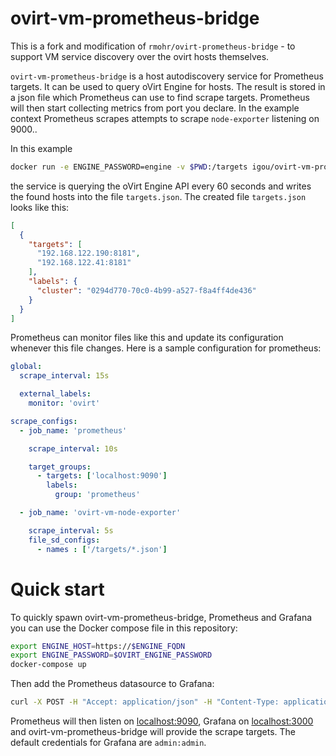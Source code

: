 # ovirt-vm-prometheus-bridge

This is a fork and modification of `rmohr/ovirt-prometheus-bridge` - to
support VM service discovery over the ovirt hosts themselves. 

`ovirt-vm-prometheus-bridge` is a host autodiscovery service for Prometheus
targets. It can be used to query oVirt Engine for hosts. The result is stored
in a json file which Prometheus can use to find scrape targets. Prometheus will
then start collecting metrics from port you declare. In the example context Prometheus
scrapes attempts to scrape `node-exporter` listening on 9000..


In this example
```bash
docker run -e ENGINE_PASSWORD=engine -v $PWD:/targets igou/ovirt-vm-prometheus-bridge -update-interval 60 -no-verify -engine-url=https://my.rhev.engine:8443 -output /targets/targets.json
```
the service is querying the oVirt Engine API every 60 seconds and writes the
found hosts into the file `targets.json`.  The created file `targets.json`
looks like this:

```json
[
  {
    "targets": [
      "192.168.122.190:8181",
      "192.168.122.41:8181"
    ],
    "labels": {
      "cluster": "0294d770-70c0-4b99-a527-f8a4ff4de436"
    }
  }
]
```

Prometheus can monitor files like this and update its configuration whenever
this file changes.  Here is a sample configuration for prometheus:

```yaml
global:
  scrape_interval: 15s

  external_labels:
    monitor: 'ovirt'

scrape_configs:
  - job_name: 'prometheus'

    scrape_interval: 10s

    target_groups:
      - targets: ['localhost:9090']
        labels:
          group: 'prometheus'

  - job_name: 'ovirt-vm-node-exporter'

    scrape_interval: 5s
    file_sd_configs:
      - names : ['/targets/*.json']
```

# Quick start

To quickly spawn ovirt-vm-prometheus-bridge, Prometheus and Grafana you can use
the Docker compose file in this repository:

```bash
export ENGINE_HOST=https://$ENGINE_FQDN
export ENGINE_PASSWORD=$OVIRT_ENGINE_PASSWORD
docker-compose up
```

Then add the Prometheus datasource to Grafana:

```bash
curl -X POST -H "Accept: application/json" -H "Content-Type: application/json" --data '{ "name":"oVirt", "type":"prometheus", "url":"http://prometheus:9090", "access":"proxy", "basicAuth":false }' http://admin:admin@localhost:3000/api/datasources
```

Prometheus will then listen on [localhost:9090](http://localhost:9090), Grafana
on [localhost:3000](http://localhost:3000) and ovirt-vm-prometheus-bridge will
provide the scrape targets. The default credentials for Grafana are
`admin:admin`.
